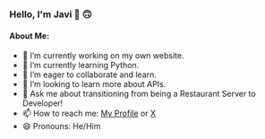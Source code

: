 ### Hello, I'm Javi 👋 :upside_down_face:

#### About Me:

- 🔭 I’m currently working on my own website.
- 🌱 I’m currently learning Python.
- 👯 I’m eager to collaborate and learn.
- 🤔 I’m looking to learn more about APIs.
- 💬 Ask me about transitioning from being a Restaurant Server to Developer!
- 📫 How to reach me: [My Profile](https://github.com/javdel3) or [X](https://twitter.com/JaviTheDelgado)
- 😄 Pronouns: He/Him


